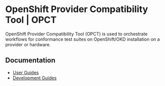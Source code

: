 # OpenShift Provider Compatibility Tool | OPCT

OpenShift Provider Compatibility Tool (OPCT) is used to orchestrate workflows for
conformance test suites on OpenShift/OKD installation on a provider or hardware.

## Documentation

- [User Guides](https://redhat-openshift-ecosystem.github.io/provider-certification-tool/user/)
- [Development Guides](https://redhat-openshift-ecosystem.github.io/provider-certification-tool/dev/)
